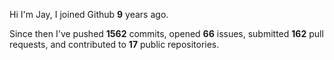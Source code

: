 Hi I'm Jay, I joined Github **9** years ago.

Since then I've pushed **1562** commits, opened **66** issues, submitted **162** pull requests, and contributed to **17** public repositories.

